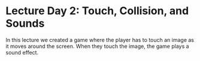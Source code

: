 
# Lecture Day 2: Touch, Collision, and Sounds #

In this lecture we created a game where the player has to touch an image as it moves around the screen. When they touch the image, the game plays a sound effect.